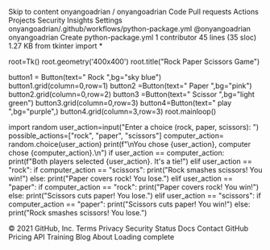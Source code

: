 Skip to content
onyangoadrian
/
onyangoadrian
Code
Pull requests
Actions
Projects
Security
Insights
Settings
onyangoadrian/.github/workflows/python-package.yml
@onyangoadrian
onyangoadrian Create python-package.yml
 1 contributor
45 lines (35 sloc)  1.27 KB
from tkinter import *

root=Tk()
root.geometry('400x400')
root.title("Rock Paper Scissors Game")


button1 = Button(text="       Rock       ",bg="sky blue")
button1.grid(column=0,row=1)
button2 =Button(text="       Paper      ",bg="pink")
button2.grid(column=0,row=2)
button3 =Button(text="      Scissor     ",bg="light green")
button3.grid(column=0,row=3)
button4=Button(text="    play ",bg="purple",)
button4.grid(column=3,row=3)
root.mainloop()



import random
user_action=input("Enter a choice (rock, paper, scissors): ")
possible_actions=["rock", "paper", "scissors"]
computer_action= random.choice(user_action)
print(f"\nYou chose {user_action}, computer chose {computer_action}.\n")
if user_action == computer_action:
    print(f"Both players selected {user_action}. It's a tie!")
elif user_action == "rock":
    if computer_action == "scissors":
        print("Rock smashes scissors! You win!")
    else:
        print("Paper covers rock! You lose.")
elif user_action == "paper":
    if computer_action == "rock":
        print("Paper covers rock! You win!")
    else:
        print("Scissors cuts paper! You lose.")
elif user_action == "scissors":
    if computer_action == "paper":
        print("Scissors cuts paper! You win!")
    else:
        print("Rock smashes scissors! You lose.")




© 2021 GitHub, Inc.
Terms
Privacy
Security
Status
Docs
Contact GitHub
Pricing
API
Training
Blog
About
Loading complete


